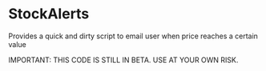 # StockAlerts
Provides a quick and dirty script to email user when price reaches a certain value


IMPORTANT: THIS CODE IS STILL IN BETA. USE AT YOUR OWN RISK.
